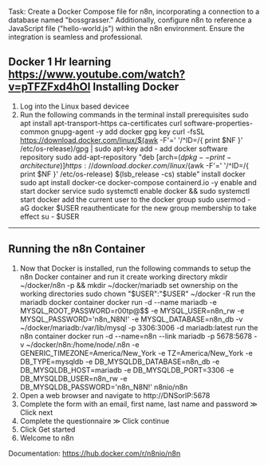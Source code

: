 Task:
Create a Docker Compose file for n8n, incorporating a connection to a database named "bossgrasser." Additionally, configure n8n to reference a JavaScript file ("hello-world.js") within the n8n environment. Ensure the integration is seamless and professional.

Docker 1 Hr learning https://www.youtube.com/watch?v=pTFZFxd4hOI
Installing Docker
--------------------------------------------------------------------
   01. Log into the Linux based devicee
   02. Run the following commands in the terminal
         install prerequisites
         sudo apt install apt-transport-https ca-certificates curl software-properties-common gnupg-agent -y
         add docker gpg key
         curl -fsSL https://download.docker.com/linux/$(awk -F'=' '/^ID=/{ print $NF }' /etc/os-release)/gpg | sudo apt-key add -
         add docker software repository
         sudo add-apt-repository "deb [arch=$(dpkg --print-architecture)] https://download.docker.com/linux/$(awk -F'=' '/^ID=/{ print $NF }' /etc/os-release) $(lsb_release -cs) stable"
         install docker
         sudo apt install docker-ce docker-compose containerd.io -y
         enable and start docker service
         sudo systemctl enable docker && sudo systemctl start docker
         add the current user to the docker group
         sudo usermod -aG docker $USER
         reauthenticate for the new group membership to take effect
         su - $USER
 
--------------------------------------------------------------------
Running the n8n Container
--------------------------------------------------------------------
   01. Now that Docker is installed, run the following commands to setup the n8n Docker container and run it
         create working directory
         mkdir ~/docker/n8n -p && mkdir ~/docker/mariadb
         set ownership on the working directories
         sudo chown "$USER":"$USER" ~/docker -R
         run the mariadb docker container
         docker run -d --name mariadb -e MYSQL_ROOT_PASSWORD=r00tp@$$ -e MYSQL_USER=n8n_rw -e MYSQL_PASSWORD='n8n_N8N!' -e MYSQL_DATABASE=n8n_db -v ~/docker/mariadb:/var/lib/mysql -p 3306:3006 -d mariadb:latest
         run the n8n container
         docker run -d --name=n8n --link mariadb -p 5678:5678 -v ~/docker/n8n:/home/node/.n8n -e GENERIC_TIMEZONE=America/New_York -e TZ=America/New_York -e DB_TYPE=mysqldb -e DB_MYSQLDB_DATABASE=n8n_db -e DB_MYSQLDB_HOST=mariadb -e DB_MYSQLDB_PORT=3306 -e DB_MYSQLDB_USER=n8n_rw -e DB_MYSQLDB_PASSWORD='n8n_N8N!' n8nio/n8n
   02. Open a web browser and navigate to http://DNSorIP:5678
   03. Complete the form with an email, first name, last name and password ≫ Click next
   04. Complete the questionnaire ≫ Click continue
   05. Click Get started
   06. Welcome to n8n
 
Documentation:  https://hub.docker.com/r/n8nio/n8n